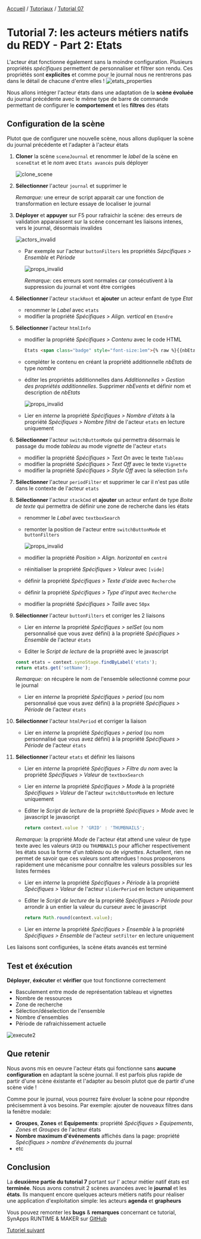[Accueil](/readme.md) / [Tutoriaux](../index.md) / [Tutorial 07](index.md)

# Tutorial 7: les acteurs métiers natifs du REDY - Part 2: **Etats**

L'acteur état fonctionne également sans la moindre configuration. Plusieurs propriétés _spécifiques_ permettent de personnaliser et filtrer son rendu. Ces propriétés sont **explicites** et comme pour le journal nous ne rentrerons pas dans le détail de chacune d'entre elles !
![etats_properties](assets/etats_properties.png)

Nous allons intégrer l'acteur états dans une adaptation de la **scène évoluée** du journal précédente avec le même type de barre de commande permettant de configurer le **comportement** et les **filtres** des états

## Configuration de la scène

Plutot que de configurer une nouvelle scène, nous allons dupliquer la scène du journal précédente et l'adapter à l'acteur états

1. **Cloner** la scène ```sceneJournal``` et renommer le _label_ de la scène en ```sceneEtat``` et le _nom_ avec ```Etats avancés``` puis déployer

    ![clone_scene](assets/clone_scene.png)

2. **Sélectionner** l'acteur ```journal``` et supprimer le

    _Remarque:_ une erreur de script apparait car une fonction de transformation en lecture essaye de localiser le journal

3. **Déployer** et **appuyer** sur F5 pour rafraichir la scène: des erreurs de validation apparaissent sur la scène concernant les liaisons intenes, vers le journal, désormais invalides

    ![actors_invalid](assets/actors_invalid.png)

    * Par exemple sur l'acteur ```buttonFilters``` les propriétés _Sépcifiques > Ensemble_ et _Période_

      ![props_invalid](assets/props_invalid.png)

      _Remarque:_ ces erreurs sont normales car consécutivent à la suppression du journal et vont être corrigées

4. **Sélectionner** l'acteur ```stackRoot``` et **ajouter** un acteur enfant de type _Etat_

    * renommer le _Label_ avec ```etats```
    * modifier la propriété _Spécifiques > Align. vertical_ en ```Etendre```

5. **Sélectionner** l'acteur ```htmlInfo```

    * modifier la propriété _Spécifiques > Contenu_ avec le code HTML
      ```html
      Etats <span class="badge" style="font-size:1em">{% raw %}{{nbEtats}}{% endraw %}</span> ressources
      ```
    * compléter le contenu en créant la propriété additionnelle _nbEtats_ de type _nombre_

    * éditer les propriétés additionnelles dans _Additionnelles > Gestion des propriétés additionnelles_. Supprimer _nbEvents_ et définir nom et description de _nbEtats_

      ![props_invalid](assets/edit_props.png)

    * Lier en _interne_ la propriété _Spécifiques > Nombre d'états_ à la propriété  _Spécifiques > Nombre filtré_ de l'acteur ```etats``` en lecture uniquement

6. **Sélectionner** l'acteur ```switchButtonMode``` qui permettra désormais le passage du mode _tableau_ au mode _vignette_ de l'acteur ```etats```

    * modifier la propriété _Spécifiques > Text On_ avec le texte ```Tableau```
    * modifier la propriété _Spécifiques > Text Off_ avec le texte ```Vignette```  
    * modifier la propriété _Spécifiques > Style Off_ avec la sélection ```Info```

7. **Sélectionner** l'acteur ```periodFilter``` et supprimer le car il n'est pas utile dans le contexte de l'acteur ```etats```

8. **Sélectionner** l'acteur ```stackCmd``` et **ajouter** un acteur enfant de type _Boite de texte_ qui permettra de définir une zone de recherche dans les états

    * renommer le _Label_ avec ```textboxSearch```
    * remonter la position de l'acteur entre ```switchButtonMode``` et ```buttonFilters```

      ![props_invalid](assets/actor_order.png)
    * modifier la propriété _Position > Align. horizontal_ en ```centré```
    * réinitialiser la propriété _Spécifiques > Valeur_ avec ```[vide]```
    * définir la propriété _Spécifiques > Texte d'aide_ avec ```Recherche```
    * définir la propriété _Spécifiques > Type d'input_ avec ```Recherche```
    * modifier la propriété _Spécifiques > Taille_ avec ```50px```

9. **Sélectionner** l'acteur ```buttonFilters``` et corriger les 2 liaisons

    * Lier en _interne_ la propriété _Spécifiques > selSet_ (ou nom personnalisé que vous avez défini) à la propriété  _Spécifiques > Ensemble_ de l'acteur ```états```

    * Editer le _Script de lecture_ de la propriété avec le javascript
    ```javascript
    const etats = context.synoStage.findByLabel('etats');
    return etats.get('setName');
    ```
    _Remarque:_ on récupère le nom de l'ensemble sélectionné comme pour le journal

    * Lier en _interne_ la propriété _Spécifiques > period_ (ou nom personnalisé que vous avez défini) à la propriété  _Spécifiques > Période_ de l'acteur ```états```

10. **Sélectionner** l'acteur ```htmlPeriod``` et corriger la liaison

    * Lier en _interne_ la propriété _Spécifiques > period_ (ou nom personnalisé que vous avez défini) à la propriété  _Spécifiques > Période_ de l'acteur ```états```

11. **Sélectionner** l'acteur ```etats``` et définir les liaisons

    * Lier en _interne_ la propriété _Spécifiques > Filtre du nom_ avec la propriété _Spécifiques > Valeur_ de ```textboxSearch```

    * Lier en _interne_ la propriété _Spécifiques > Mode_ à la propriété _Spécifiques > Valeur_ de l'acteur ```switchButtonMode``` en lecture uniquement

    * Editer le _Script de lecture_ de la propriété _Spécifiques > Mode_ avec le javascript le javascript
        ```javascript
        return context.value ? 'GRID' : 'THUMBNAILS';
        ```
    _Remarque:_ la propriété _Mode_ de l'acteur état attend une valeur de type texte avec les valeurs ```GRID``` ou ```THUMBNAILS``` pour afficher respectivement les états sous la forme d'un _tableau_ ou de _vignettes_. Actuellent, rien ne permet de savoir que ces valeurs sont attendues ! nous proposerons rapidement une mécanisme pour connaître les valeurs possibles sur les listes fermées

    * Lier en _interne_ la propriété _Spécifiques > Période_ à la propriété _Spécifiques > Valeur_ de l'acteur ```sliderPeriod``` en lecture uniquement

    * Editer le _Script de lecture_ de la propriété _Spécifiques > Période_ pour arrondir à un entier la valeur du curseur avec le javascript
        ```javascript
        return Math.round(context.value);
        ```

    * Lier en _interne_ la propriété _Spécifiques > Ensemble_ à la propriété _Spécifiques > Ensemble_ de l'acteur ```setFilter``` en lecture uniquement

Les liaisons sont configurées, la scène états  avancés est terminé

## Test et éxécution

**Déployer**, **éxécuter** et **vérifier** que tout fonctionne correctement

* Basculement entre mode de représentation tableau et vignettes
* Nombre de ressources
* Zone de recherche
* Sélection/déselection de l'ensemble
* Nombre d'ensembles
* Période de rafraichissement actuelle

![execute2](assets/execute4.png)

## Que retenir

Nous avons mis en oeuvre l'acteur états qui fonctionne sans **aucune configuration** en adaptant la scène journal. Il est parfois plus rapide de partir d'une scène éxistante et l'adapter au besoin plutot que de partir d'une scène vide !

Comme pour le journal, vous pourrez faire évoluer la scène pour répondre précisemment à vos besoins. Par exemple: ajouter de nouveaux filtres dans la fenêtre modale:

* **Groupes**, **Zones** et **Equipements**: propriété _Spécifiques > Equipements_, _Zones_ et _Groupes_ de l'acteur états
* **Nombre maximum d'événements** affichés dans la page: propriété _Spécifiques > nombre d'événements_ du journal
* etc

## Conclusion

La **deuxième partie du tutorial 7** portant sur l' acteur métier natif états est **terminée**. Nous avons construit 2 scènes avancées avec le **journal** et les **états**. Ils manquent encore quelques acteurs métiers natifs pour réaliser une application d'exploitation simple: les acteurs **agenda** et **grapheurs**

Vous pouvez remonter les **bugs** & **remarques** concernant ce tutorial, SynApps RUNTIME & MAKER sur [GitHub](https://github.com/witsa/synapps/issues)

[Tutoriel suivant](part3.md)